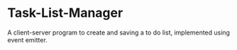 # Task-List-Manager
A client-server program to create and saving a to do list, implemented using event emitter.


